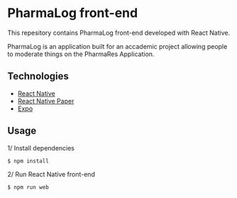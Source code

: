 # PharmaLog front-end

This repesitory contains PharmaLog front-end developed with React Native.

PharmaLog is an application built for an accademic project allowing people to moderate things on the PharmaRes Application.

## Technologies

* [React Native](https://reactnative.dev)
* [React Native Paper](https://callstack.github.io/react-native-paper/)
* [Expo](https://expo.dev)


## Usage

1/ Install dependencies
```
$ npm install
```

2/ Run React Native front-end
```
$ npm run web
```